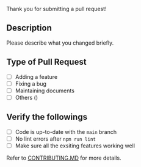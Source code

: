 Thank you for submitting a pull request!

## Description

Please describe what you changed briefly.

## Type of Pull Request
<!-- ignore-task-list-start -->
- [ ] Adding a feature
- [ ] Fixing a bug
- [ ] Maintaining documents
- [ ] Others ()
<!-- ignore-task-list-end -->

## Verify the followings
<!-- ignore-task-list-start -->
- [ ] Code is up-to-date with the `main` branch
- [ ] No lint errors after `npm run lint`
- [ ] Make sure all the exsiting features working well
<!-- ignore-task-list-end -->

Refer to [CONTRIBUTING.MD](https://github.com/watergis/mapbox.photon/tree/master/.github/CONTRIBUTING.md) for more details.
